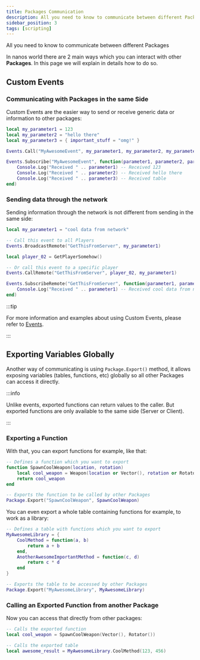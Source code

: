 ```yaml
---
title: Packages Communication
description: All you need to know to communicate between different Packages
sidebar_position: 3
tags: [scripting]
---
```



All you need to know to communicate between different Packages

In nanos world there are 2 main ways which you can interact with other **Packages**. In this page we will explain in details how to do so.


## Custom Events

### Communicating with Packages in the same Side

Custom Events are the easier way to send or receive generic data or information to other packages:

```lua title="package-one/Server/Index.lua" showLineNumbers
local my_parameter1 = 123
local my_parameter2 = "hello there"
local my_parameter3 = { important_stuff = "omg!" }

Events.Call("MyAwesomeEvent", my_parameter1, my_parameter2, my_parameter3)
```

```lua title="package-two/Server/Index.lua" showLineNumbers
Events.Subscribe("MyAwesomeEvent", function(parameter1, parameter2, parameter3)
    Console.Log("Received " .. parameter1) -- Received 123
    Console.Log("Received " .. parameter2) -- Received hello there
    Console.Log("Received " .. parameter3) -- Received table
end)
```


### Sending data through the network

Sending information through the network is not different from sending in the same side:

```lua title="Server/Index.lua" showLineNumbers
local my_parameter1 = "cool data from network"

-- Call this event to all Players
Events.BroadcastRemote("GetThisFromServer", my_parameter1)

local player_02 = GetPlayerSomehow()

-- Or call this event to a specific player
Events.CallRemote("GetThisFromServer", player_02, my_parameter1)
```

```lua title="Client/Index.lua" showLineNumbers
Events.SubscribeRemote("GetThisFromServer", function(parameter1, parameter2, parameter3)
    Console.Log("Received " .. parameter1) -- Received cool data from network
end)
```

:::tip

For more information and examples about using Custom Events, please refer to [Events](/scripting-reference/static-classes/events.mdx).

:::


## Exporting Variables Globally

Another way of communicating is using `Package.Export()` method, it allows exposing variables (tables, functions, etc) globally so all other Packages can access it directly.

:::info

Unlike events, exported functions can return values to the caller. But exported functions are only available to the same side (Server or Client).

:::

### Exporting a Function

With that, you can export functions for example, like that:

```lua title="package-one/Server/Index.lua" showLineNumbers
-- Defines a function which you want to export
function SpawnCoolWeapon(location, rotation)
    local cool_weapon = Weapon(location or Vector(), rotation or Rotator(), ...)
    return cool_weapon
end

-- Exports the function to be called by other Packages
Package.Export("SpawnCoolWeapon", SpawnCoolWeapon)
```

You can even export a whole table containing functions for example, to work as a library:

```lua title="package-one/Server/Index.lua" showLineNumbers
-- Defines a table with functions which you want to export
MyAwesomeLibrary = {
	CoolMethod = function(a, b)
		return a + b
	end,
	AnotherAwesomeImportantMethod = function(c, d)
		return c * d
	end
}

-- Exports the table to be accessed by other Packages
Package.Export("MyAwesomeLibrary", MyAwesomeLibrary)
```


### Calling an Exported Function from another Package

Now you can access that directly from other packages:

```lua title="package-two/Server/Index.lua" showLineNumbers
-- Calls the exported function
local cool_weapon = SpawnCoolWeapon(Vector(), Rotator())
```

```lua title="package-two/Server/Index.lua" showLineNumbers
-- Calls the exported table
local awesome_result = MyAwesomeLibrary.CoolMethod(123, 456)
```
